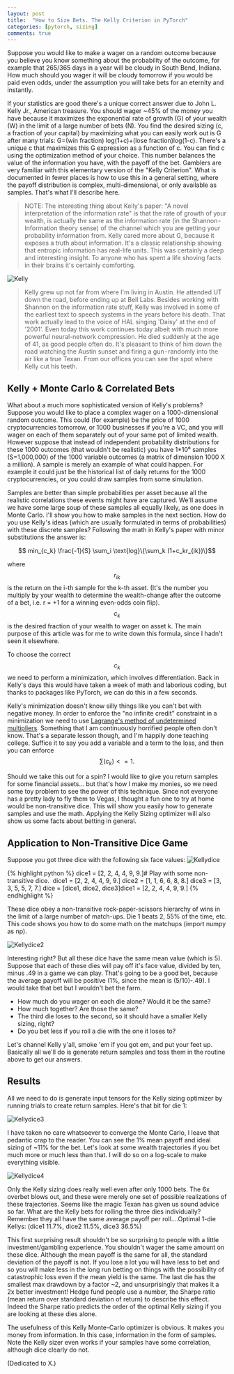 ```yaml
---
layout: post
title:  "How to Size Bets. The Kelly Criterion in PyTorch"
categories: [pytorch, sizing]
comments: true
---
```

Suppose you would like to make a wager on a random outcome because you believe you know something about the probability of the outcome, for example that 265/365 days in a year will be cloudy in South Bend, Indiana. How much should you wager it will be cloudy tomorrow if you would be paid even odds, under the assumption you will take bets for an eternity and instantly.

If your statistics are good there's a unique correct answer due to John L. Kelly Jr., American treasure. You should wager ~45% of the money you have because it maximizes the exponential rate of growth (G) of your wealth (W) in the limit of a large number of bets (N). You find the desired sizing (c, a fraction of your capital) by maximizing what you can easily work out is G after many trials: G=(win fraction) log(1+c)+(lose fraction)log(1-c). There's a unique c that maximizes this G expression as a function of c. You can find c using the optimization method of your choice. This number balances the value of the information you have, with the payoff of the bet. Gamblers are very familiar with this elementary version of the "Kelly Criterion". What is documented in fewer places is how to use this in a general setting, where the payoff distribution is complex, multi-dimensional, or only available as samples. That's what I'll describe here.

>NOTE: The interesting thing about Kelly's paper: "A novel interpretation of the information rate" is that the rate of growth of your wealth, is actually the same as the information rate (in the Shannon - Information theory sense) of the channel which you are getting your probability information from. Kelly cared more about G, because it exposes a truth about information. It's a classic relationship showing that entropic information has real-life units. This was certainly a deep and interesting insight. To anyone who has spent a life shoving facts in their brains it's certainly comforting. 

![Kelly](/assets/kelly.jpg)

>Kelly  grew up not far from where I'm living in Austin. He attended UT down the road, before ending up at Bell Labs. Besides working with Shannon on the information rate stuff, Kelly was involved in some of the earliest text to speech systems in the years before his death. That work actually lead to the voice of HAL singing 'Daisy' at the end of '2001'. Even today this work continues today albeit with much more powerful neural-network compression. He died suddenly at the age of 41, as good people often do. It's pleasant to think of him down the road watching the Austin sunset and firing a gun - randomly into the air like a true Texan. From our offices you can see the spot where Kelly cut his teeth.

## Kelly + Monte Carlo & Correlated Bets

What about a much more sophisticated version of Kelly's problems? Suppose you would like to place a complex wager on a 1000-dimensional random outcome. This could (for example) be the price of 1000 cryptocurrencies tomorrow, or 1000 businesses if you're a VC, and you will wager on each of them separately out of your same pot of limited wealth. However suppose that instead of independent probability distributions for these 1000 outcomes (that wouldn't be realistic) you have 1*10⁶ samples (S=1,000,000) of the 1000 variable outcomes (a matrix of dimension 1000 X a million). A sample is merely an example of what could happen. For example it could just be the historical list of daily returns for the 1000 cryptocurrencies, or you could draw samples from some simulation.

Samples are better than simple probabilities per asset because all the realistic correlations these events might have are captured. We'll assume we have some large soup of these samples all equally likely, as one does in Monte Carlo. I'll show you how to make samples in the next section. How do you use Kelly's ideas (which are usually formulated in terms of probabilities) with these discrete samples? Following the math in Kelly's paper with minor substitutions the answer is:

$$ min_{c_k} \frac{-1}{S} \sum_i \text{log}\{\sum_k (1+c_kr_{ik})\}$$

where $$ r_{ik} $$ is the return on the i-th sample for the k-th asset. (It's the number you multiply by your wealth to determine the wealth-change after the outcome of a bet, i.e. r = +1 for a winning even-odds coin flip). $$ c_k $$ is the desired fraction of your wealth to wager on asset k. The main purpose of this article was for me to write down this formula, since I hadn't seen it elsewhere.

To choose the correct $$ c_k $$ we need to perform a minimization, which involves differentiation. Back in Kelly's days this would have taken a week of math and laborious coding, but thanks to packages like PyTorch, we can do this in a few seconds.

Kelly's minimization doesn't know silly things like you can't bet with negative money. In order to enforce the "no infinite credit" constraint in a minimization we need to use [Lagrange's method of undetermined multipliers](https://en.wikipedia.org/wiki/Lagrange_multiplier). Something that I am continuously horrified people often don't know. That's a separate lesson though, and I'm happily done teaching college. Suffice it to say you add a variable and a term to the loss, and then you can enforce $$\sum(c_k) <= 1.$$

<script src="https://gist.github.com/jparkhill/b16e3c0055b9dd29146d9c4300f5a7d3.js"></script>

Should we take this out for a spin? I would like to give you return samples for some financial assets… but that's how I make my monies, so we need some toy problem to see the power of this technique. Since not everyone has a pretty lady to fly them to Vegas, I thought a fun one to try at home would be non-transitive dice. This will show you easily how to generate samples and use the math. Applying the Kelly Sizing optimizer will also show us some facts about betting in general. 

## Application to Non-Transitive Dice Game

Suppose you got three dice with the following six face values:
![Kellydice](/assets/dice.png)

{% highlight python %}
dice1 = [2, 2, 4, 4, 9, 9.]# Play with some non-transitive dice. 
dice1 = [2, 2, 4, 4, 9, 9.]
dice2 = [1, 1, 6, 6, 8, 8.]
dice3 = [3, 3, 5, 5, 7, 7.]
dice = [dice1, dice2, dice3]dice1 = [2, 2, 4, 4, 9, 9.]
{% endhighlight %}

These dice obey a non-transitive rock-paper-scissors hierarchy of wins in the limit of a large number of match-ups. Die 1 beats 2, 55% of the time, etc. This code shows you how to do some math on the matchups (import numpy as np).

![Kellydice2](/assets/dice_trials.png)

Interesting right? But all these dice have the same mean value (which is 5). Suppose that each of these dies will pay off it's face value, divided by ten, minus .49 in a game we can play. That's going to be a good bet, because the average payoff will be positive (1%, since the mean is (5/10)-.49). I would take that bet but I wouldn't bet the farm.

- How much do you wager on each die alone? Would it be the same? 
- How much together? Are those the same? 
- The third die loses to the second, so it should have a smaller Kelly sizing, right? 
- Do you bet less if you roll a die with the one it loses to?

Let's channel Kelly y'all, smoke 'em if you got em, and put your feet up. Basically all we'll do is generate return samples and toss them in the routine above to get our answers.

## Results

All we need to do is generate input tensors for the Kelly sizing optimizer by running trials to create return samples. Here's that bit for die 1:

![Kellydice3](/assets/dice_trials2.png)

I have taken no care whatsoever to converge the Monte Carlo, I leave that pedantic crap to the reader. You can see the 1% mean payoff and ideal sizing of ~11% for the bet. Let's look at some wealth trajectories if you bet much more or much less than that. I will do so on a log-scale to make everything visible.

![Kellydice4](/assets/dice_trials3.png)

Only the Kelly sizing does really well even after only 1000 bets. The 6x overbet blows out, and these were merely one set of possible realizations of these trajectories. Seems like the magic Texan has given us sound advice so far. What are the Kelly bets for rolling the three dies individually? Remember they all have the same average payoff per roll….Optimal 1-die Kellys: (dice1 11.7%, dice2 11.5%, dice3 36.5%)

This first surprising result shouldn't be so surprising to people with a little investment/gambling experience. You shouldn't wager the same amount on these dice. Although the mean payoff is the same for all, the standard deviation of the payoff is not. If you lose a lot you will have less to bet and so you will make less in the long run betting on things with the possibility of catastrophic loss even if the mean yield is the same. The last die has the smallest max drawdown by a factor ~2, and unsurprisingly that makes it a 2x better investment! Hedge fund people use a number, the Sharpe ratio (mean return over standard deviation of return) to describe this effect. Indeed the Sharpe ratio predicts the order of the optimal Kelly sizing if you are looking at these dies alone.

The usefulness of this Kelly Monte-Carlo optimizer is obvious. It makes you money from information. In this case, information in the form of samples. Note the Kelly sizer even works if your samples have some correlation, although dice clearly do not.

(Dedicated to X.)
